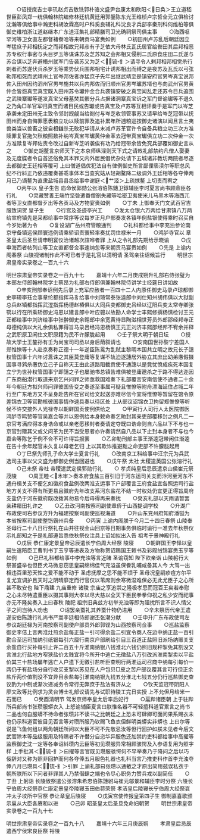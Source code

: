 <!-- { "loadSidebar": true } -->
　　○诏授庶吉士李玑赵贞吉敖铣郭朴骆文盛尹台康太和欧阳＜日奂＞王立道嵇世臣彭凤郑一统俱翰林院编修林廷机黄廷用郭鎜陈东光王维桢卢宗哲全元立俱检讨沈瀚等俱给事中瀚吏科胡汝霖高时户科奚良辅礼科沈良才兵部李秦刑科何维柏等俱御史维柏浙江道赵继本广东道汪集礼部精膳司卫光确祠祭司俱主事
　　○海西呕罕河等卫女直左都督褚餋哈等来朝贡马宴赉如例
　　○初田州卢苏乱后朝廷因立岑猛庶子邦相抚定之而邦相故兄邦彦有子芝依大母林氏瓦氏居官给餋田其后邦相恶苏专权行事密与头目罗玉等谋诛苏及芝苏知之会邦相又侵削二氏原食庄田二氏遂与苏合谋以芝奔避梧州就军门告袭苏又为芝＜锍-釒＞请寻令人剌邦相邦相觉杀行剌者而苏遂伏兵杀罗玉等乘势伏兵围邦相宅计诱邦相出而缚之是夜苏及瓦氏以弓弦勒邦相死而武靖州土官岑邦佐者亦猛庶子先年出继武靖至是镇安府官男岑真宝说邦佐入田州因约泗州官男岑施共以兵内邦佐而归顺州官男岑瓛苏壻也与向武州官男黄仲金皆怨真宝真宝既入田州苏令瓛仲金合兵袭镇安破之真宝闻乱走还苏令目兵追围之武陵寨瓛等遂发真宝父母墓焚其骸分兵占据诸洞寨真宝诉之军门督谕瓛等不退久之乃角□羊官军归真宝而诸目民或告瓛或告真宝及卢苏等互相讦奏于是军门以岑芝承袭未定田州无主致令邻封觊觎当给劄付与岑芝收领管事苏又请早给岑芝冠带以抚田州而身自悔罪愿褁粮立功以赎前罪及追补累年所逋粮巡按御史诸演以闻且言土夷兽类当以兽畜之彼自相讎杀无敢犯华请从末减卢苏革官许令自备兵粮立功三次方准赎罪复官拖欠秋粮照数补纳岑真宝岑瓛黄仲金革去冠带真宝瓛俱立功二次仲金一次方准赎复岑邦佐责令改过自新岑芝听袭俟有功乃给冠带余皆免究兵部覆如御史言从之
　　○御史胡鳌言京师天下之本京师纵淫则天下式之请敕礼部禁约凡僧人娶妻及无度牒者令自首还俗免其本罪又内外居民倡优杂处请下五城诸非教坊两院者尽逐去都御史王廷相等覆可  上曰僧道倡优犯法自有律例御史所言鄙俚亵渎尔等职总风纪不行紏正乃依违覆奏甚乖事体本当查究姑从轻胡鳌降二级调外王廷相等各夺俸两月已乃谪鳌为直隶盐城县县丞给事中谢庭＜艹洍＞上疏捄鳌  上切责而宥之
　　○丙午以  皇子生告  庙命侯郭勋公张溶伯陈鏸卫錞辅臣李时夏言尚书顾鼎臣各行礼
　　○灵藏赞善王端竹坚昝遣番僧劄失藏等哈密卫夷使米儿马黑木等海西兀者等卫女直都督歹出等各贡马及方物宴赉如例
　　○丁未  上御奉天门文武百官吉服致词贺  皇子生
　　○行宫及圣迹亭兴工
　　○发太仓银六万两给甘肃镇八万两给宣府镇先是采都给事中常序等议每岁正月户部奏发各镇年例盐银使得乘时召买自今岁始著为令
　　○复设湖广岳州府管粮通判
　　○礼科都给事中李充浊参论南京守备镇远侯顾寰违例请乘轿诏责寰轻率奏扰罚住禄米一月
　　○鸿胪寺官以  章圣皇太后圣旦请申明宴仪治诸越次諠哗者罪  上从之令礼部先期给示晓谕
　　○戊申海西者帖列山等卫女直都督佥事速纳忽等来朝贡马宴赉如例
　　○先是  上谕内阁春祭  山陵视诸制作此不可已者于是礼官以清明请  圣驾亲往诏候旨行
　　明世宗肃皇帝实录卷之一百九十六

明世宗肃皇帝实录卷之一百九十七
　　嘉靖十六年二月庚戌朔升礼部右侍张璧为本部左侍郎翰林院学士蔡昂为礼部右侍郎俱兼翰林院侍讲学士经筵日讲如故
　　○辛亥刑部奉诏例先后录上充军应赦者一百四十二人内原任御史马录卢琼都御史李璋李珏佥事章纶都指挥马豸给事中刘琦常泰张逵郎中刘仕知州胡伟俱以大狱副总兵赵镇都指挥武漟指挥杨德赵椿俱以大同兵变都御史吕经以辽阳兵变太常寺卿张鹗以行在所乘轿御史冯恩以建言郎中叶应骢以故勘人命学士丰熙修撰杨慎检讨王元正都给事中刘济给事中张翀御史余翱郎中余宽黄待显陶滋相世芳员外郎邵经邦寺正母德纯俱以大礼余俱私罪得旨马录吕经冯恩杨慎王元正刘济丰熙邵经邦不宥余并释之武职原卫闲住文职原籍为民不许朦胧起用
　　○壬子祭大明于朝日坛
　　○授故大学士王鏊孙有壬为尚宝司司丞以身后荫叙请也
　　○安南国世孙黎宁差国人郑惟憭等十人赴京奏称正德十一年逆臣陈暠为乱弑主黎晭本国共立晭之故兄长子譓权管国事十六年讨暠诛之其臣莫登庸等复谋不轨迫逐譓居外胁立其庶出幼弟懬假摄国事寻鸩杀懬伪立己子自称天王由此道路阻截贡使不通譓以是竟忧愤成疾死本国复立宁为世孙权管国事宁即譓之子也屡驰书总镇告难俱被登庸邀杀之于路不得达迩因广东商船潜行取道来京乞兴问罪之师亟救国难奏下礼部覆言安南信使不通者二十余年今朝廷方拟兴师问罪彼国告变之奏遂至事属可疑且惟憭等附舟漂海延住占城二年行至广东地方又不呈身赴告所在官司给文起送亦难尽信今宜将惟憭等暂留在馆令原差锦衣卫等官勘核彼国事情作速具奏以待区处  上从部议诏锦衣卫拘留郑惟憭等听候不许交接外人光禄寺以朝鲜国贡使例供给之
　　○甲寅行人司行人太医院御医鸿胪寺鸣赞等官吴嘉会等并以恩例给本身敕命奏乞貤封其亲吏部覆移封之例凡二一京官考满应得本身诰命或以亲老愿移封者奏请定夺既曰诰命则自六品以下不与也一京官封赠其父或父问革为民不当受恩者亦许奏请然自八品以下止封本身者不与也今嘉会等陈乞于例不合不可许得旨报罢
　　○乙卯勒刑部主事王渐逵冠带闲住渐逵在告十余年起官未久复以母老乞归  上以其欺诈推避黜之命吏部不许朦胧起用
　　○丁巳祭先师孔子命大学士夏言行礼
　　○改南京工科给事中汪宗元为兵武选司主事以父文盛为都御史例当回避也
　　○戊午祭  太社  太稷遣英国公张溶行礼
　　○己未祭  帝社  帝稷遣武定侯郭勋行礼
　　○  孝贞纯皇后忌辰遣京山侯崔元祭  茂陵
　　○周王睦＜木审＞奏本府食盐三百引旧于河东运司关支而汴河至河东不通舟楫关支不便乞如徽府食盐例改两淮支运事下户部覆言王府食盐宜各照运司行盐地方关支不得有所更易且徽府先年改支系河东盐花不结一时权处仍宜更正得旨周府支盐仍于河东徽府既改拨其勿易今后毋得再来奏扰
　　○癸亥礼部以天雨请暂罢  亲耕耤田礼许之
　　○乙丑改河南按察司副使章侨于山西提调学校
　　○升湖广布政使司右参议方升为福建按察司副使巡视海道
　　○升山东兖州府知府潘镒为本省按察司副使整饬霸州兵备
　　○丙寅  上谕内阁朕于今月二十四日春祭  山陵奉  圣母行二十八日行祭礼在山并往视金山回京等日期事务俱临时谕行一准去年秋祭仪示礼部知之于是礼部遵旨悉依秋祭仪注具上诏如拟出入告  祖考于景神殿行礼
　　○戊辰  恭仁康定景皇帝忌辰遣长宁伯周大经祭  陵寝
　　○朝鲜国王李怿以皇嗣生遣陪臣工曹判书丁玉亨等进表及方物称贺诏赐国王敕书及彩叚绒锦宴赉玉亨等如例
　　○己巳礼科都给事中李充浊等言近睹  圣谕窃知  陛下欲亲诣  山陵躬行大祭甚盛举也但臣犬马微忠窃思皇嗣绵绵佳气充溢虽保餋乳哺咸备其人今  大驾一出相违百里恐天性之爱不能不动于  圣虑抚摩之思不能不烦于  圣母况皇嗣疹痘方尔平复尤宜调护且天时之阴晴靡定而行官仅以苇席则余寒微湿难保必无此尤臣子之心所甚不敢安也  陛下鼎建  九庙重修  诸陵  宗庙之享追崇之隆极孝思而冠百王矣若奉慰之心未尽特遣重臣以摄其事则大孝以尽大慈以全天下臣民拳拳仰祝之私少安而祀事亦无不隆矣奏入上曰春秋  陵祀  祖宗旧典兹方初举充浊等即为阻扰所言不识人情父子之间岂待人劝也
　　○诏罢亲蚕礼其养蚕什物仍进用
　　○辛未祭历代帝王遣遂安伯陈譓行礼尚书严嵩李廷相侍郎谢丕张潮分献
　　○壬申升广东布政使司左参议胡廷禄为河南按察司副使户部员外郎郭铿为山西按察司佥事
　　○巡盐监察御史李佶上言两淮灶煎余盐每正盐一引可得余盐二引宜令商人在边中纳正盐一百引勘合至运司加纳引纸银每引六厘行南京户部刷给引目三百道正盐照旧派场纳赈关支余盐自行买补每引止许二百五十斤淮南纳银八钱淮北六钱仍照旧规秤掣免其割没又言淮北行盐地方窄狭盐价太贱宜将今所开中逃亡无徵盐八万引改派淮南掣卖以平盐价其三十盐场屡年逃亡人户遗下无徵引盐听臣查明行两淮运司召商中纳每引每价一两仍于有盐场分自行收买支掣以苏见在人户包贝□皮之苦户部议覆其言可行但正余盐斤两价值割没不宜异目余盐每引淮南纳银九钱五分淮北七钱五分仍行巡盐御史查议酌为中制或渐次递减务令常行无弊庶于盐法有济从之
　　○钦天监冠带阴阳人廖文政等比例求为灵台博士礼部议请先与试职待陵工完日实授  上不允但月给米一石而已
　　○癸酉清明节  驾发京师奉皇太后率后妃行
　　○扈跸诸臣朝  上于驻跸所兵部尚书张瓒服蟒衣入  上怒谕辅臣夏言曰朕惟名器不可轻擅科道官累言之尚书二品也何自服蟒不待命者张瓒非不读书之比朝廷之上恐未可肆卿可面问果系赐衣未也仍示科道官彼目见否言等对瓒所服乃钦赐飞鱼衣但鲜明类蟒实非蟒也  上曰尔等说是飞鱼何组以两角朝廷所问以大臣不可不先敬忌汝等但行回护如朕未见者今后文武官除本等品级服用及特赐者不许僣分自恣华异服色还加禁约吏科都给事中高擢等监察御史沈一定等各奉诏紏瓒内云臣等初见瓒服异常相顾骇愕及入参语复用为照字样  上手批其＜锍-釒＞曰擢等言官既见瓒服骇愕何不早举奏乃于降问之后以巧佞辞对又称为照非回护而何各夺俸五月服色礼器也礼科当言乃推吏科作首李充浊夺俸八月已瓒具＜锍-釒＞引罪  上谕礼部曰张瓒以通敏之才原出简用兹误私衣于朝所朕所以下问者非罪其人乃禁僣肆之端也令尽心职务力赞兵戎以副简任
　　○丁丑  上躬诣  长陵致祭遣公张溶朱希忠伯陈譓驸马崔元邬景和辅臣李时分祭  六陵长宁伯周大经祭恭仁康定景皇帝陵寝玉田伯蒋荣祭  孝洁皇后陵寝长宁伯周大经祭哀冲太子坟所中官祭  恭让章皇后陵寝
　　○戊寅宫使传报皇第四子生  御制嘉喜歌颁示扈从大臣各赓和以进
　　○己卯  昭圣皇太后圣旦免命妇朝贺
　　明世宗肃皇帝实录卷之一百九十七

明世宗肃皇帝实录卷之一百九十八
　　嘉靖十六年三月庚辰朔
　　孝肃皇后忌辰遣西宁侯宋良臣祭  裕陵
